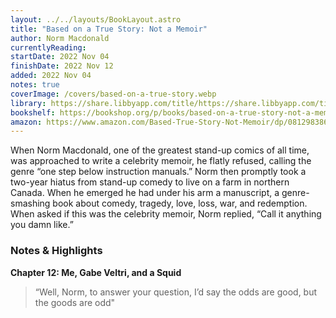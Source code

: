 ```yaml
---
layout: ../../layouts/BookLayout.astro
title: "Based on a True Story: Not a Memoir"
author: Norm Macdonald
currentlyReading:
startDate: 2022 Nov 04
finishDate: 2022 Nov 12
added: 2022 Nov 04
notes: true
coverImage: /covers/based-on-a-true-story.webp
library: https://share.libbyapp.com/title/https://share.libbyapp.com/title/2637556
bookshelf: https://bookshop.org/p/books/based-on-a-true-story-not-a-memoir-norm-macdonald/11738248
amazon: https://www.amazon.com/Based-True-Story-Not-Memoir/dp/0812983866
---
```


When Norm Macdonald, one of the greatest stand-up comics of all time, was approached to write a celebrity memoir, he flatly refused, calling the genre “one step below instruction manuals.” Norm then promptly took a two-year hiatus from stand-up comedy to live on a farm in northern Canada. When he emerged he had under his arm a manuscript, a genre-smashing book about comedy, tragedy, love, loss, war, and redemption. When asked if this was the celebrity memoir, Norm replied, “Call it anything you damn like.”

### Notes & Highlights
**Chapter 12: Me, Gabe Veltri, and a Squid**
> “Well, Norm, to answer your question, I’d say the odds are good, but the goods are odd"
